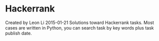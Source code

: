# Hackerrank
Created by Leon Li 2015-01-21
Solutions toward Hackerrank tasks.
Most cases are written in Python, you can search task by key words plus task publish date.
